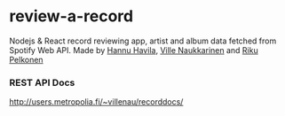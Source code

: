 # review-a-record
Nodejs &amp; React record reviewing app, artist and album data fetched from Spotify Web API.
Made by [Hannu Havila](https://github.com/hanhav), [Ville Naukkarinen](https://github.com/Naukkis/) and [Riku Pelkonen](https://github.com/Pek1s/)

### REST API Docs
http://users.metropolia.fi/~villenau/recorddocs/
